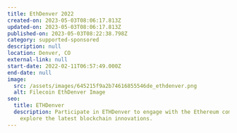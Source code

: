 ```yaml
---
title: EthDenver 2022
created-on: 2023-05-03T08:06:17.813Z
updated-on: 2023-05-03T08:06:17.813Z
published-on: 2023-05-03T08:22:38.798Z
category: supported-sponsored
description: null
location: Denver, CO
external-link: null
start-date: 2022-02-11T06:57:49.000Z
end-date: null
image:
  src: /assets/images/645215f9a2b74616855546de_ethdenver.png
  alt: Filecoin EthDenver Image
seo:
  title: ETHDenver
  description: Participate in ETHDenver to engage with the Ethereum community and
    explore the latest blockchain innovations.
---
```


